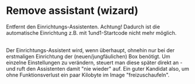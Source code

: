 # Remove assistant (wizard)
Entfernt den Einrichtungs-Assistenten. Achtung! Dadurch ist die automatische Einrichtung z.B. mit 1und1-Startcode nicht mehr möglich.<br>
<br>

Der Einrichtungs-Assistent wird, wenn überhaupt, ohnehin nur bei der erstmaligen Einrichtung der (neuen/jungfäulichen) Box benötigt.
Um einzelne Einstellungen zu verändern, steuert man diese später direkt an - und ruft den Assistenten damit "nie wieder" auf.
Ein guter Kandidat also, um ohne Funktionsverlust ein paar Kilobyte im Image "freizuschaufeln".


